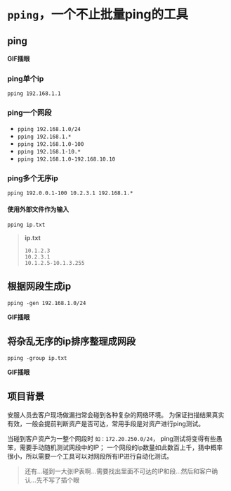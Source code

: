 # `pping`，一个不止批量ping的工具

## ping

**GIF插眼**

### ping单个ip

```
pping 192.168.1.1
```

### ping一个网段

- `pping 192.168.1.0/24`
- `pping 192.168.1.*`
- `pping 192.168.1.0-100`
- `pping 192.168.1-10.*`
- `pping 192.168.1.0-192.168.10.10`

### ping多个无序ip

```
pping 192.0.0.1-100 10.2.3.1 192.168.1.*
```

#### 使用外部文件作为输入

```
pping ip.txt
```

> **ip.txt**
> ```
> 10.1.2.3
> 10.2.3.1
> 10.1.2.5-10.1.3.255
> ```

## 根据网段生成ip

```
pping -gen 192.168.1.0/24
```

**GIF插眼**

## 将杂乱无序的ip排序整理成网段

```
pping -group ip.txt
```

**GIF插眼**


## 项目背景

安服人员去客户现场做漏扫常会碰到各种复杂的网络环境。 为保证扫描结果真实有效，一般会提前判断资产是否可达，常用手段是对资产进行ping测试。

当碰到客户资产为一整个网段时 `如：172.20.250.0/24`，
ping测试将变得有些愚笨，需要手动随机测试网段中的IP；
一个网段的ip数量如此数百上千，猜中概率很小，所以需要一个工具可以对网段所有IP进行自动化测试。


> 还有...碰到一大张IP表啊...需要找出里面不可达的IP和段...然后和客户确认...先不写了插个眼





